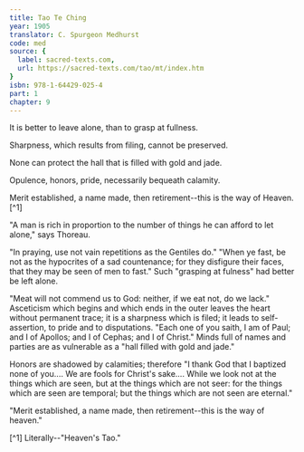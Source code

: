 ```yaml
---
title: Tao Te Ching
year: 1905
translator: C. Spurgeon Medhurst
code: med
source: {
  label: sacred-texts.com,
  url: https://sacred-texts.com/tao/mt/index.htm
}
isbn: 978-1-64429-025-4
part: 1
chapter: 9
---
```

It is better to leave alone, than to grasp at fullness.

Sharpness, which results from filing, cannot be preserved.

None can protect the hall that is filled with gold and jade.

Opulence, honors, pride, necessarily bequeath calamity.

Merit established, a name made, then retirement--this is the way of Heaven. [^1]

"A man is rich in proportion to the number of things he can afford to let alone," says Thoreau.

"In praying, use not vain repetitions as the Gentiles do." "When ye fast, be not as the hypocrites of a sad countenance; for they disfigure their faces, that they may be seen of men to fast." Such "grasping at fulness" had better be left alone.

"Meat will not commend us to God: neither, if we eat not, do we lack." Asceticism which begins and which ends in the outer leaves the heart without permanent trace; it is a sharpness which is filed; it leads to self-assertion, to pride and to disputations. "Each one of you saith, I am of Paul; and I of Apollos; and I of Cephas; and I of Christ." Minds full of names and parties are as vulnerable as a "hall filled with gold and jade."

Honors are shadowed by calamities; therefore "I thank God that I baptized none of you.... We are fools for Christ's sake.... While we look not at the things which are seen, but at the things which are not seer: for the things which are seen are temporal; but the things which are not seen are eternal."

"Merit established, a name made, then retirement--this is the way of heaven."



[^1] Literally--"Heaven's Tao."